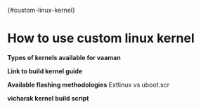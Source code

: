 {#custom-linux-kernel}

# How to use custom linux kernel

**Types of kernels available for vaaman**

**Link to build kernel guide**

**Available flashing methodologies**
Extlinux vs uboot.scr

**vicharak kernel build script**


